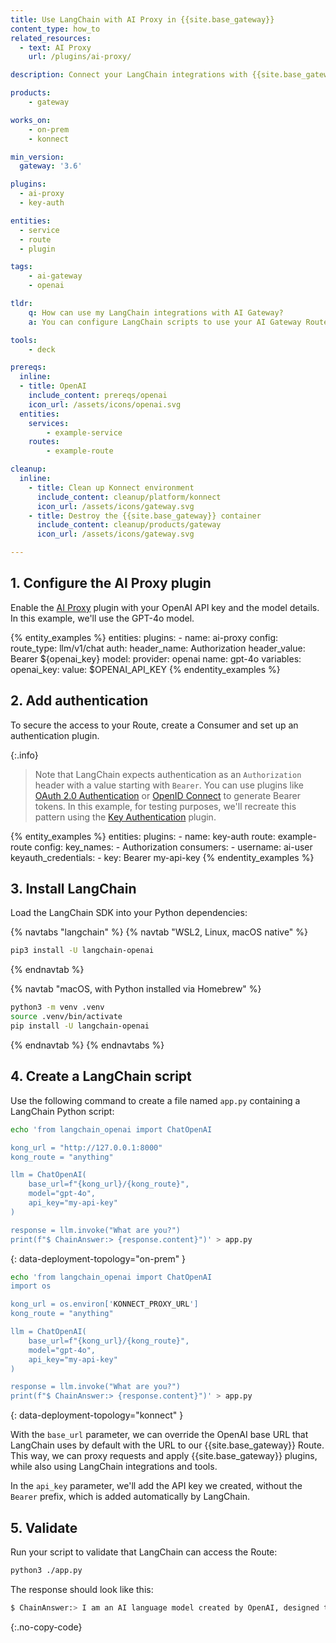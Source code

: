 ```yaml
---
title: Use LangChain with AI Proxy in {{site.base_gateway}}
content_type: how_to
related_resources:
  - text: AI Proxy
    url: /plugins/ai-proxy/

description: Connect your LangChain integrations with {{site.base_gateway}} with no code changes.

products:
    - gateway

works_on:
    - on-prem
    - konnect

min_version:
  gateway: '3.6'

plugins:
  - ai-proxy
  - key-auth

entities: 
  - service
  - route
  - plugin

tags:
    - ai-gateway
    - openai

tldr:
    q: How can use my LangChain integrations with AI Gateway?
    a: You can configure LangChain scripts to use your AI Gateway Route by replacing the `base_url` parameter in the [LangChain model instantiation](https://python.langchain.com/docs/integrations/chat/openai/#instantiation) with your proxy URL.

tools:
    - deck

prereqs:
  inline:
  - title: OpenAI
    include_content: prereqs/openai
    icon_url: /assets/icons/openai.svg
  entities:
    services:
        - example-service
    routes:
        - example-route

cleanup:
  inline:
    - title: Clean up Konnect environment
      include_content: cleanup/platform/konnect
      icon_url: /assets/icons/gateway.svg
    - title: Destroy the {{site.base_gateway}} container
      include_content: cleanup/products/gateway
      icon_url: /assets/icons/gateway.svg

---
```


## 1. Configure the AI Proxy plugin

Enable the [AI Proxy](/plugins/ai-proxy/) plugin with your OpenAI API key and the model details. In this example, we'll use the GPT-4o model.

{% entity_examples %}
entities:
    plugins:
    - name: ai-proxy
      config:
        route_type: llm/v1/chat
        auth:
          header_name: Authorization
          header_value: Bearer ${openai_key}
        model:
          provider: openai
          name: gpt-4o
variables:
  openai_key:
    value: $OPENAI_API_KEY
{% endentity_examples %}

## 2. Add authentication

To secure the access to your Route, create a Consumer and set up an authentication plugin.

{:.info}
> Note that LangChain expects authentication as an `Authorization` header with a value starting with `Bearer`. 
You can use plugins like [OAuth 2.0 Authentication](/plugins/oauth2/) or [OpenID Connect](/plugins/openid-connect/) to generate Bearer tokens. 
In this example, for testing purposes, we'll recreate this pattern using the [Key Authentication](/plugins/key-auth/) plugin.

{% entity_examples %}
entities:
    plugins:
    - name: key-auth
      route: example-route
      config:
        key_names:
        - Authorization
    consumers:
    - username: ai-user
      keyauth_credentials:
      - key: Bearer my-api-key
{% endentity_examples %}


## 3. Install LangChain

Load the LangChain SDK into your Python dependencies:

{% navtabs "langchain" %}
{% navtab "WSL2, Linux, macOS native" %}
```sh
pip3 install -U langchain-openai
```
{% endnavtab %}

{% navtab "macOS, with Python installed via Homebrew" %}
```sh
python3 -m venv .venv
source .venv/bin/activate
pip install -U langchain-openai
```
{% endnavtab %}
{% endnavtabs %}

## 4. Create a LangChain script

Use the following command to create a file named `app.py` containing a LangChain Python script:

```sh
echo 'from langchain_openai import ChatOpenAI

kong_url = "http://127.0.0.1:8000"
kong_route = "anything"

llm = ChatOpenAI(
    base_url=f"{kong_url}/{kong_route}",
    model="gpt-4o",
    api_key="my-api-key"
)

response = llm.invoke("What are you?")
print(f"$ ChainAnswer:> {response.content}")' > app.py
```
{: data-deployment-topology="on-prem" }

```sh
echo 'from langchain_openai import ChatOpenAI 
import os

kong_url = os.environ['KONNECT_PROXY_URL']
kong_route = "anything"

llm = ChatOpenAI(
    base_url=f"{kong_url}/{kong_route}",
    model="gpt-4o",
    api_key="my-api-key"
)

response = llm.invoke("What are you?")
print(f"$ ChainAnswer:> {response.content}")' > app.py
```
{: data-deployment-topology="konnect" }

With the `base_url` parameter, we can override the OpenAI base URL that LangChain uses by default with the URL to our {{site.base_gateway}} Route. This way, we can proxy requests and apply {{site.base_gateway}} plugins, while also using LangChain integrations and tools.

In the `api_key` parameter, we'll add the API key we created, without the `Bearer` prefix, which is added automatically by LangChain.

## 5. Validate

Run your script to validate that LangChain can access the Route:

```sh
python3 ./app.py
```

The response should look like this:
```sh
$ ChainAnswer:> I am an AI language model created by OpenAI, designed to assist with understanding and generating human-like text based on the input I receive. I can help answer questions, provide explanations, and assist with a variety of tasks involving language. What would you like to know or discuss today?
```
{:.no-copy-code}


